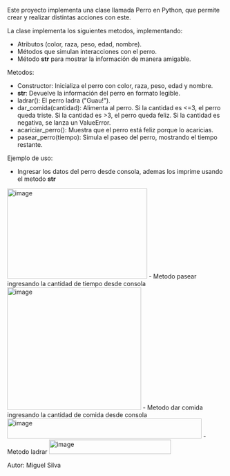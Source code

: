 Este proyecto implementa una clase llamada Perro en Python, que permite crear y realizar distintas acciones con este.

La clase implementa los siguientes metodos, implementando:
- Atributos (color, raza, peso, edad, nombre).
- Métodos que simulan interacciones con el perro.
- Método __str__ para mostrar la información de manera amigable.

Metodos:
- Constructor: Inicializa el perro con color, raza, peso, edad y nombre.
- __str__: Devuelve la información del perro en formato legible.
- ladrar(): El perro ladra ("Guau!").
- dar_comida(cantidad): Alimenta al perro.
    Si la cantidad es <=3, el perro queda triste.
    Si la cantidad es >3, el perro queda feliz.
    Si la cantidad es negativa, se lanza un ValueError.
- acariciar_perro(): Muestra que el perro está feliz porque lo acaricias.
- pasear_perro(tiempo): Simula el paseo del perro, mostrando el tiempo restante.

Ejemplo de uso:
- Ingresar los datos del perro desde consola, ademas los imprime usando el metodo __str__
<img width="324" height="208" alt="image" src="https://github.com/user-attachments/assets/a9de148c-b6a7-40e1-afd5-1a9464fc641b" />
- Metodo pasear ingresando la cantidad de tiempo desde consola
<img width="310" height="283" alt="image" src="https://github.com/user-attachments/assets/071f611f-4773-404c-8178-9b069e4b06e5" />
- Metodo dar comida ingresando la cantidad de comida desde consola
<img width="450" height="46" alt="image" src="https://github.com/user-attachments/assets/4dd0e959-c3ef-4c6c-85fb-f839f35ab63f" />
- Metodo ladrar
<img width="282" height="33" alt="image" src="https://github.com/user-attachments/assets/b60af5cd-d7e6-4527-a532-69985d7a6dcf" />

Autor:
Miguel Silva
